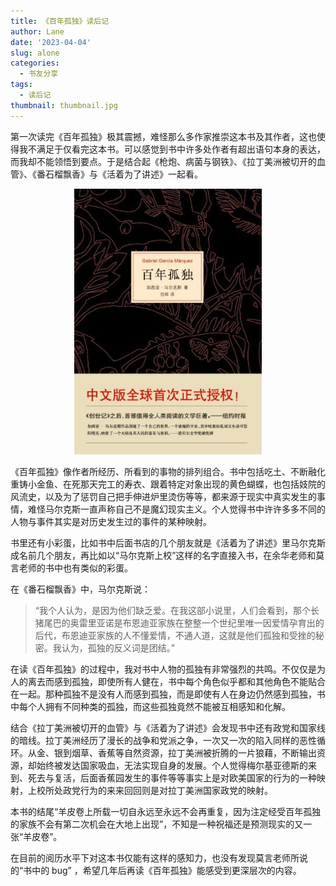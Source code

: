 ```yaml
---
title: 《百年孤独》读后记
author: Lane
date: '2023-04-04'
slug: alone
categories:
  - 书友分享
tags:
  - 读后记
thumbnail: thumbnail.jpg
---
```


第一次读完《百年孤独》极其震撼，难怪那么多作家推崇这本书及其作者，这也使得我不满足于仅看完这本书。可以感觉到书中许多处作者有超出语句本身的表达，而我却不能领悟到要点。于是结合起《枪炮、病菌与钢铁》、《拉丁美洲被切开的血管》、《番石榴飘香》与《活着为了讲述》一起看。

<center><img src="bainiangudu.jpg" width=300></center>

《百年孤独》像作者所经历、所看到的事物的排列组合。书中包括吃土、不断融化重铸小金鱼、在死那天完工的寿衣、跟着特定对象出现的黄色蝴蝶，也包括妓院的风流史，以及为了惩罚自己把手伸进炉里烫伤等等，都来源于现实中真实发生的事情，难怪马尔克斯一直声称自己不是魔幻现实主义。个人觉得书中许许多多不同的人物与事件其实是对历史发生过的事件的某种映射。

书里还有小彩蛋，比如书中后面书店的几个朋友就是《活着为了讲述》里马尔克斯成名前几个朋友，再比如以“马尔克斯上校”这样的名字直接入书，在余华老师和莫言老师的书中也有类似的彩蛋。

在《番石榴飘香》中，马尔克斯说：

> “我个人认为，是因为他们缺乏爱。在我这部小说里，人们会看到，那个长猪尾巴的奥雷里亚诺是布恩迪亚家族在整整一个世纪里唯一因爱情孕育出的后代，布恩迪亚家族的人不懂爱情，不通人道，这就是他们孤独和受挫的秘密。我认为，孤独的反义词是团结。”

在读《百年孤独》的过程中，我对书中人物的孤独有非常强烈的共鸣。不仅仅是为人的离去而感到孤独，即使所有人健在，书中每个角色似乎都和其他角色不能贴合在一起。那种孤独不是没有人而感到孤独，而是即使有人在身边仍然感到孤独，书中每个人拥有不同种类的孤独，而这些孤独竟然不能被互相感知和化解。

结合《拉丁美洲被切开的血管》与《活着为了讲述》会发现书中还有政党和国家线的暗线。拉丁美洲经历了漫长的战争和党派之争，一次又一次的陷入同样的恶性循环。从金、银到烟草、香蕉等自然资源，拉丁美洲被折腾的一片狼藉，不断输出资源，却始终被发达国家吸血，无法实现自身的发展。个人觉得梅尔基亚德斯的来到、死去与复活，后面香蕉园发生的事件等等事实上是对欧美国家的行为的一种映射，上校所处政党行为的来来回回则是对拉丁美洲国家政党的映射。

本书的结尾“羊皮卷上所载一切自永远至永远不会再重复，因为注定经受百年孤独的家族不会有第二次机会在大地上出现”，不知是一种祝福还是预测现实的又一张“羊皮卷”。

在目前的阅历水平下对这本书仅能有这样的感知力，也没有发现莫言老师所说的“书中的 bug” ，希望几年后再读《百年孤独》能感受到更深层次的内容。
